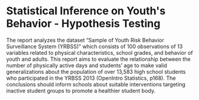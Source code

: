 # Statistical Inference on Youth's Behavior - Hypothesis Testing

The report analyzes the dataset “Sample of Youth Risk Behavior Surveillance System (YRBSS)” which consists of 100 observations of 13 variables related to physical characteristics, school grades, and behavior of youth and adults. This report aims to evaluate the relationship between the number of physically active days and students’ age to make valid generalizations about the population of over 13,583 high school students who participated in the YRBSS 2013 (OpenIntro Statistics, p168). The conclusions should inform schools about suitable interventions targeting inactive student groups to promote a healthier student body. 
